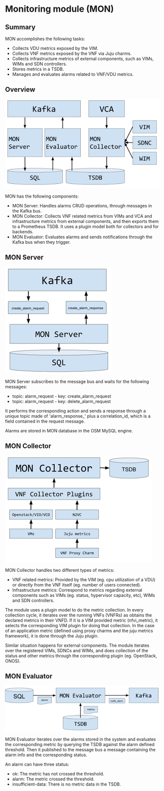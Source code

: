 <!--
This file is part of OSM Monitoring module
All Rights Reserved to Whitestack, LLC

Licensed under the Apache License, Version 2.0 (the "License"); you may
not use this file except in compliance with the License. You may obtain
a copy of the License at

        http://www.apache.org/licenses/LICENSE-2.0

Unless required by applicable law or agreed to in writing, software
distributed under the License is distributed on an "AS IS" BASIS, WITHOUT
WARRANTIES OR CONDITIONS OF ANY KIND, either express or implied. See the
License for the specific language governing permissions and limitations
under the License.

For those usages not covered by the Apache License, Version 2.0 please
contact: bdiaz@whitestack.com or glavado@whitestack.com
-->
# Monitoring module (MON)

## Summary

MON accomplishes the following tasks:

* Collects VDU metrics exposed by the VIM.
* Collects VNF metrics exposed by the VNF via Juju charms.
* Collects infrastructure metrics of external components, such as VIMs, WIMs and SDN controllers.
* Stores metrics in a TSDB.
* Manages and evaluates alarms related to VNF/VDU metrics.

## Overview

![](assets/MON_Overview_Diagram.jpg)

MON has the following components:

* MON Server: Handles alarms CRUD operations, through messages in the Kafka bus.
* MON Collector: Collects VNF related metrics from VIMs and VCA and infrastructure metrics from external components, and then exports them to a Prometheus TSDB. It uses a plugin model both for collectors and for backends.
* MON Evaluator: Evaluates alarms and sends notifications through the Kafka bus when they trigger.

## MON Server

![](assets/MON_Server_Create_Alarm.jpg)

MON Server subscribes to the message bus and waits for the following messages:

* topic: alarm_request - key: create_alarm_request
* topic: alarm_request - key: delete_alarm_request

It performs the corresponding action and sends a response through a unique topic made of 'alarm_response_' plus a correlation_id, which is a field contained in the request message.

Alarms are stored in MON database in the OSM MySQL engine.

## MON Collector

![](assets/MON_Collector_VNF_Metric.jpg)

MON Collector handles two different types of metrics:

* VNF related metrics: Provided by the VIM (eg. cpu utilization of a VDU) or directly from the VNF itself (eg. number of users connected).
* Infrastructure metrics: Correspond to metrics regarding external components such as VIMs (eg. status, hypervisor capacity, etc), WIMs and SDN controllers.

The module uses a plugin model to do the metric collection. In every collection cycle, it iterates over the running VNFs (VNFRs) as obtains the declared metrics in their VNFD. If it is a VIM provided metric (nfvi_metric), it selects the corresponding VIM plugin for doing that collection. In the case of an application metric (defined using proxy charms and the juju metrics framework), it is done through the Juju plugin.

Similar situation happens for external components. The module iterates over the registered VIMs, SDNCs and WIMs, and does collection of the status and other metrics through the corresponding plugin (eg. OpenStack, ONOS).

## MON Evaluator

![](assets/MON_Evaluator_Evaluate_Alarm.jpg)

MON Evaluator iterates over the alarms stored in the system and evaluates the corresponding metric by querying the TSDB against the alarm defined threshold. Then it published to the message bus a message containing the alarm info and the corresponding status.

An alarm can have three status:  

* ok: The metric has not crossed the threshold.
* alarm: The metric crossed the threshold.
* insufficient-data: There is no metric data in the TSDB.
